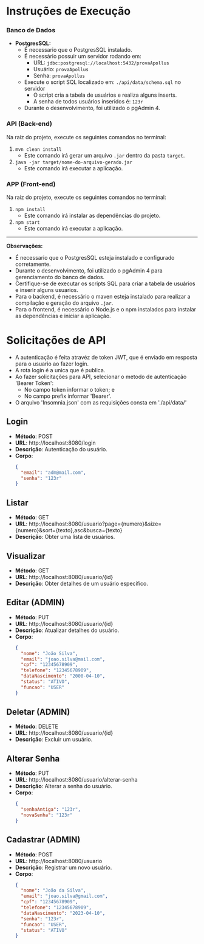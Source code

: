 # Instruções de Execução

### Banco de Dados

- **PostgresSQL:**
  - É necessario que o PostgresSQL instalado.
  - É necessário possuir um servidor rodando em:
    - URL: `jdbc:postgresql://localhost:5432/provaApollus`
    - Usuário: `provaApollus`
    - Senha: `provaApollus`
  - Execute o script SQL localizado em: `./api/data/schema.sql` no servidor
    - O script cria a tabela de usuários e realiza alguns inserts.
    - A senha de todos usuários inseridos é: `123r`
  - Durante o desenvolvimento, foi utilizado o pgAdmin 4.

### API (Back-end)

Na raiz do projeto, execute os seguintes comandos no terminal:

1. `mvn clean install`
   - Este comando irá gerar um arquivo `.jar` dentro da pasta `target`.
2. `java -jar target/nome-do-arquivo-gerado.jar`
   - Este comando irá executar a aplicação.

### APP (Front-end)

Na raiz do projeto, execute os seguintes comandos no terminal:

1. `npm install`
   - Este comando irá instalar as dependências do projeto.
2. `npm start`
   - Este comando irá executar a aplicação.

---

**Observações:**

- É necessario que o PostgresSQL esteja instalado e configurado corretamente.
- Durante o desenvolvimento, foi utilizado o pgAdmin 4 para gerenciamento do banco de dados.
- Certifique-se de executar os scripts SQL para criar a tabela de usuários e inserir alguns usuarios.
- Para o backend, é necessário o maven esteja instalado para realizar a compilação e geração do arquivo `.jar`.
- Para o frontend, é necessário o Node.js e o npm instalados para instalar as dependências e iniciar a aplicação.


# Solicitações de API

- A autenticação é feita atravéz de token JWT, que é enviado em resposta para o usuario ao fazer login.
- A rota login é a unica que é publica.
- Ao fazer solicitações para API, selecionar o metodo de autenticação 'Bearer Token':
  - No campo token informar o token; e
  - No campo prefix informar 'Bearer'.
- O arquivo 'Insomnia.json' com as requisições consta em './api/data/'

## Login

- **Método**: POST
- **URL**: http://localhost:8080/login
- **Descrição**: Autenticação do usuário.
- **Corpo**:
  ```json
  {
    "email": "adm@mail.com",
    "senha": "123r"
  }
  ```

## Listar

- **Método**: GET
- **URL**: http://localhost:8080/usuario?page={numero}&size={numero}&sort={texto},asc&busca={texto}
- **Descrição**: Obter uma lista de usuários.

## Visualizar

- **Método**: GET
- **URL**: http://localhost:8080/usuario/{id}
- **Descrição**: Obter detalhes de um usuário específico.

## Editar (ADMIN)

- **Método**: PUT
- **URL**: http://localhost:8080/usuario/{id}
- **Descrição**: Atualizar detalhes do usuário.
- **Corpo**:
  ```json
  {
    "nome": "João Silva",
    "email": "joao.silva@mail.com",
    "cpf": "12345678909",
    "telefone": "12345678909",
    "dataNascimento": "2000-04-10",
    "status": "ATIVO",
    "funcao": "USER"
  }
  ```

## Deletar (ADMIN)

- **Método**: DELETE
- **URL**: http://localhost:8080/usuario/{id}
- **Descrição**: Excluir um usuário.

## Alterar Senha

- **Método**: PUT
- **URL**: http://localhost:8080/usuario/alterar-senha
- **Descrição**: Alterar a senha do usuário.
- **Corpo**:
  ```json
  {
    "senhaAntiga": "123r",
    "novaSenha": "123r"
  }
  ```

## Cadastrar (ADMIN)

- **Método**: POST
- **URL**: http://localhost:8080/usuario
- **Descrição**: Registrar um novo usuário.
- **Corpo**:
  ```json
  {
    "nome": "João da Silva",
    "email": "joao.silva@gmail.com",
    "cpf": "12345678909",
    "telefone": "12345678909",
    "dataNascimento": "2023-04-10",
    "senha": "123r",
    "funcao": "USER",
    "status": "ATIVO"
  }
  ```
